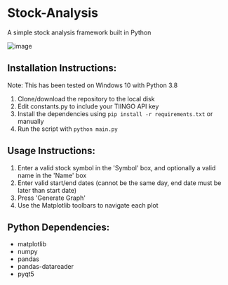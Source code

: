 # Stock-Analysis
A simple stock analysis framework built in Python

![image](https://user-images.githubusercontent.com/4008778/81018199-e45ed180-8e18-11ea-870b-34d3b5e68657.png)

## Installation Instructions:
Note: This has been tested on Windows 10 with Python 3.8
1. Clone/download the repository to the local disk
2. Edit constants.py to include your TIINGO API key
3. Install the dependencies using `pip install -r requirements.txt` or manually
4. Run the script with `python main.py`

## Usage Instructions:
1. Enter a valid stock symbol in the 'Symbol' box, and optionally a valid name in the 'Name' box
2. Enter valid start/end dates (cannot be the same day, end date must be later than start date)
3. Press 'Generate Graph'
4. Use the Matplotlib toolbars to navigate each plot

## Python Dependencies:
* matplotlib
* numpy
* pandas
* pandas-datareader
* pyqt5


